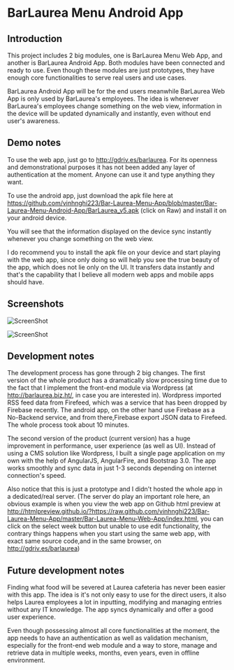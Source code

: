 BarLaurea Menu Android App
================
Introduction
-------
This project includes 2 big modules, one is BarLaurea Menu Web App, and another is BarLaurea Android App. Both modules have been connected and ready to use. Even though these modules are just prototypes, they have enough core functionalities  to serve real users and use cases.

BarLaurea Android App will be for the end users meanwhile BarLaurea Web App is only used by BarLaurea's employees. The idea is whenever BarLaurea's employees change something on the web view, information in the device will be updated dynamically and instantly, even without end user's awareness.

Demo notes
-------
To use the web app, just go to http://gdriv.es/barlaurea.
For its openness and demonstrational purposes it has not been added any layer of authentication at the moment. Anyone can use it and type anything they want.

To use the android app, just download the apk file here at https://github.com/vinhnghi223/Bar-Laurea-Menu-App/blob/master/Bar-Laurea-Menu-Android-App/BarLaurea_v5.apk (click on Raw) and install it on your android device. 

You will see that the information displayed on the device sync instantly whenever you change something on the web view.

I do recommend you to install the apk file on your device and start playing with the web app, since only doing so will help you see the true beauty of the app, which does not lie only on the UI. It transfers data instantly and that's the capability that I believe all modern web apps and mobile apps should have.

Screenshots
-------
![ScreenShot](https://raw.githubusercontent.com/vinhnghi223/Bar-Laurea-Menu-App/master/BarLaurea-2.png)


![ScreenShot](https://raw.githubusercontent.com/vinhnghi223/Bar-Laurea-Menu-App/master/BarLaurea-1.png)

Development notes
-------
The development process has gone through 2 big changes. The first version of the whole product has a dramatically slow processing time due to the fact that I implement the front-end module via Wordpress (at http://barlaurea.biz.ht/, in case you are interested in). Wordpress imported RSS feed data from Firefeed, which was a service that has been dropped by Firebase recently. The android app, on the other hand use Firebase as a No-Backend service, and from there,Firebase export JSON data to Firefeed. The whole process took about 10 minutes.

The second version of the product (current version) has a huge improvement in performance, user experience (as well as UI). Instead of using a CMS solution like Wordpress, I built a single page application on my own with the help of AngularJS, AngularFire, and Bootstrap 3.0. The app works smoothly and sync data in just 1-3 seconds depending on internet connection's speed. 

Also notice that this is just a prototype and I didn't hosted the whole app in a dedicated/real server. (The server do play an important role here, an obvious example is when you view the web app  on Github html preview at http://htmlpreview.github.io/?https://raw.github.com/vinhnghi223/Bar-Laurea-Menu-App/master/Bar-Laurea-Menu-Web-App/index.html, you can click on the select week button but unable to use edit functionality, the contrary things happens when you start using the same web app, with exact same source code,and in the same browser, on http://gdriv.es/barlaurea)

Future development notes
-------
Finding what food will be severed at Laurea cafeteria has never been easier with this app. The idea is it's not only easy to use for the direct users, it also helps Laurea employees a lot in inputting, modifying and managing entries without any IT knowledge. The app syncs dynamically and offer a good user experience. 

Even though possessing almost all core functionalities at the moment, the app needs to have an authentication as well as validation mechanism, especially for the front-end web module and a way to store, manage and retrieve data in multiple weeks, months, even years, even in offline environment.



